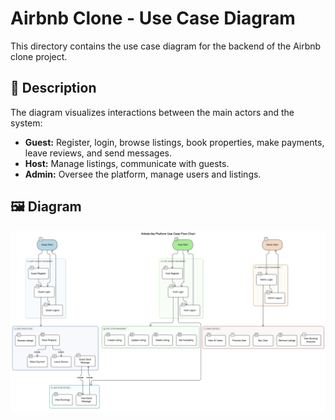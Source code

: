 # Airbnb Clone - Use Case Diagram

This directory contains the use case diagram for the backend of the Airbnb clone project.

## 📌 Description

The diagram visualizes interactions between the main actors and the system:

- **Guest:** Register, login, browse listings, book properties, make payments, leave reviews, and send messages.
- **Host:** Manage listings, communicate with guests.
- **Admin:** Oversee the platform, manage users and listings.

## 🖼 Diagram

![Use Case Diagram](./use_case_diagram_airbnb_backend.png)
